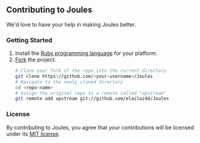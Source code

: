 ## Contributing to Joules
We'd love to have your help in making Joules better. 
### Getting Started
1. Install the [Ruby programming language](https://www.ruby-lang.org/en/documentation/installation/) for your platform.
2. [Fork](https://help.github.com/articles/fork-a-repo/) the project.
   ```Bash
   # Clone your fork of the repo into the current directory
   git clone https://github.com/<your-username>/Joules
   # Navigate to the newly cloned directory
   cd <repo-name>
   # Assign the original repo to a remote called "upstream"
   git remote add upstream git://github.com/elailai94/Joules
   ```
### License
By contributing to Joules, you agree that your contributions will be licensed under its [MIT license](https://github.com/elailai94/Joules/blob/master/LICENSE.md).
